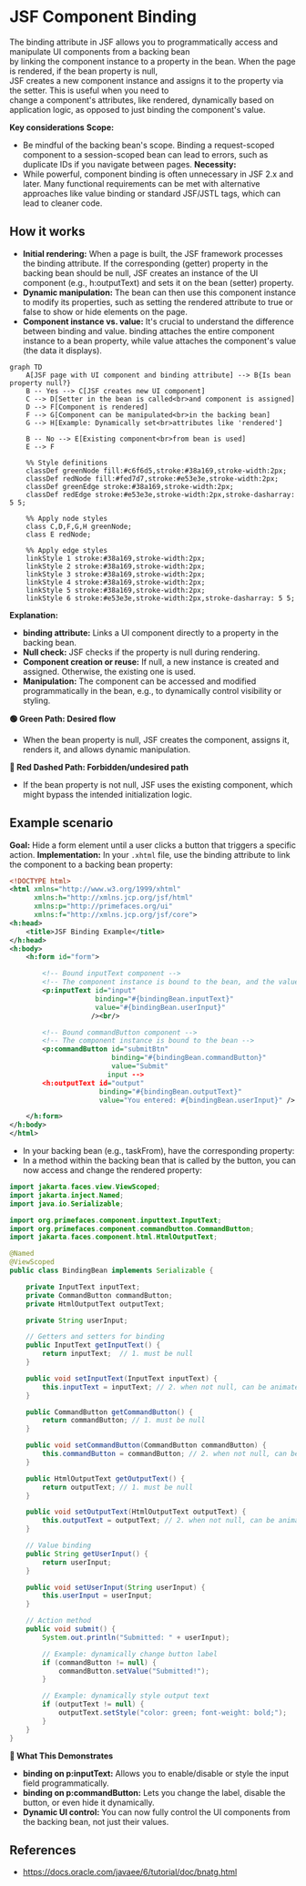 # JSF Component Binding

The binding attribute in JSF allows you to programmatically access and manipulate UI components from a backing bean<br>
by linking the component instance to a property in the bean. When the page is rendered, if the bean property is null,<br> 
JSF creates a new component instance and assigns it to the property via the setter. This is useful when you need to<br>
change a component's attributes, like rendered, dynamically based on application logic, as opposed to just binding the component's value.

**Key considerations**
**Scope:** 
- Be mindful of the backing bean's scope. Binding a request-scoped component to a session-scoped bean can lead to errors, such as duplicate IDs if you navigate between pages. 
**Necessity:**
- While powerful, component binding is often unnecessary in JSF 2.x and later. Many functional requirements can be met with alternative approaches like value binding or standard JSF/JSTL tags, which can lead to cleaner code. 

## How it works
- **Initial rendering:** When a page is built, the JSF framework processes the binding attribute. If the corresponding (getter) property in the backing bean should be null, JSF creates an instance of the UI component (e.g., h:outputText) and sets it on the bean (setter) property.
- **Dynamic manipulation:** The bean can then use this component instance to modify its properties, such as setting the rendered attribute to true or false to show or hide elements on the page.
- **Component instance vs. value:** It's crucial to understand the difference between binding and value. binding attaches the entire component instance to a bean property, while value attaches the component's value (the data it displays). 

```mermaid 
graph TD
    A[JSF page with UI component and binding attribute] --> B{Is bean property null?}
    B -- Yes --> C[JSF creates new UI component]
    C --> D[Setter in the bean is called<br>and component is assigned]
    D --> F[Component is rendered]
    F --> G[Component can be manipulated<br>in the backing bean]
    G --> H[Example: Dynamically set<br>attributes like 'rendered']

    B -- No --> E[Existing component<br>from bean is used]
    E --> F

    %% Style definitions
    classDef greenNode fill:#c6f6d5,stroke:#38a169,stroke-width:2px;
    classDef redNode fill:#fed7d7,stroke:#e53e3e,stroke-width:2px;
    classDef greenEdge stroke:#38a169,stroke-width:2px;
    classDef redEdge stroke:#e53e3e,stroke-width:2px,stroke-dasharray: 5 5;

    %% Apply node styles
    class C,D,F,G,H greenNode;
    class E redNode;

    %% Apply edge styles
    linkStyle 1 stroke:#38a169,stroke-width:2px;
    linkStyle 2 stroke:#38a169,stroke-width:2px;
    linkStyle 3 stroke:#38a169,stroke-width:2px;
    linkStyle 4 stroke:#38a169,stroke-width:2px;
    linkStyle 5 stroke:#38a169,stroke-width:2px;
    linkStyle 6 stroke:#e53e3e,stroke-width:2px,stroke-dasharray: 5 5;
```
**Explanation:**
- **binding attribute:** Links a UI component directly to a property in the backing bean.
- **Null check:** JSF checks if the property is null during rendering.
- **Component creation or reuse:** If null, a new instance is created and assigned. Otherwise, the existing one is used.
- **Manipulation:** The component can be accessed and modified programmatically in the bean, e.g., to dynamically control visibility or styling.

**🟢 Green Path: Desired flow**
- When the bean property is null, JSF creates the component, assigns it, renders it, and allows dynamic manipulation.

**🚫 Red Dashed Path: Forbidden/undesired path**
- If the bean property is not null, JSF uses the existing component, which might bypass the intended initialization logic.


## Example scenario
**Goal:** Hide a form element until a user clicks a button that triggers a specific action.
**Implementation:**
In your `.xhtml` file, use the binding attribute to link the component to a backing bean property:

```xml
<!DOCTYPE html>
<html xmlns="http://www.w3.org/1999/xhtml"
      xmlns:h="http://xmlns.jcp.org/jsf/html"
      xmlns:p="http://primefaces.org/ui"
      xmlns:f="http://xmlns.jcp.org/jsf/core">
<h:head>
    <title>JSF Binding Example</title>
</h:head>
<h:body>
    <h:form id="form">

        <!-- Bound inputText component -->
        <!-- The component instance is bound to the bean, and the value is also bound -->
        <p:inputText id="input"
                     binding="#{bindingBean.inputText}"
                     value="#{bindingBean.userInput}"
                    /><br/>

        <!-- Bound commandButton component -->
        <!-- The component instance is bound to the bean -->
        <p:commandButton id="submitBtn"
                         binding="#{bindingBean.commandButton}"
                         value="Submit"
                        input -->
        <h:outputText id="output"
                      binding="#{bindingBean.outputText}"
                      value="You entered: #{bindingBean.userInput}" />

    </h:form>
</h:body>
</html>
```
- In your backing bean (e.g., taskFrom), have the corresponding property:
- In a method within the backing bean that is called by the button, you can now access and change the rendered property:

```java
import jakarta.faces.view.ViewScoped;
import jakarta.inject.Named;
import java.io.Serializable;

import org.primefaces.component.inputtext.InputText;
import org.primefaces.component.commandbutton.CommandButton;
import jakarta.faces.component.html.HtmlOutputText;

@Named
@ViewScoped
public class BindingBean implements Serializable {

    private InputText inputText;
    private CommandButton commandButton;
    private HtmlOutputText outputText;

    private String userInput;

    // Getters and setters for binding
    public InputText getInputText() {
        return inputText;  // 1. must be null
    }

    public void setInputText(InputText inputText) {
        this.inputText = inputText; // 2. when not null, can be animate
    }

    public CommandButton getCommandButton() {
        return commandButton; // 1. must be null
    }

    public void setCommandButton(CommandButton commandButton) {
        this.commandButton = commandButton; // 2. when not null, can be animate
    }

    public HtmlOutputText getOutputText() {
        return outputText; // 1. must be null
    }

    public void setOutputText(HtmlOutputText outputText) {
        this.outputText = outputText; // 2. when not null, can be animate
    }

    // Value binding
    public String getUserInput() {
        return userInput;
    }

    public void setUserInput(String userInput) {
        this.userInput = userInput;
    }

    // Action method
    public void submit() {
        System.out.println("Submitted: " + userInput);

        // Example: dynamically change button label
        if (commandButton != null) {
            commandButton.setValue("Submitted!");
        }

        // Example: dynamically style output text
        if (outputText != null) {
            outputText.setStyle("color: green; font-weight: bold;");
        }
    }
}
```

**🧠 What This Demonstrates**

- **binding on p:inputText:** Allows you to enable/disable or style the input field programmatically.
- **binding on p:commandButton:** Lets you change the label, disable the button, or even hide it dynamically.
- **Dynamic UI control:** You can now fully control the UI components from the backing bean, not just their values.

## References

- https://docs.oracle.com/javaee/6/tutorial/doc/bnatg.html
